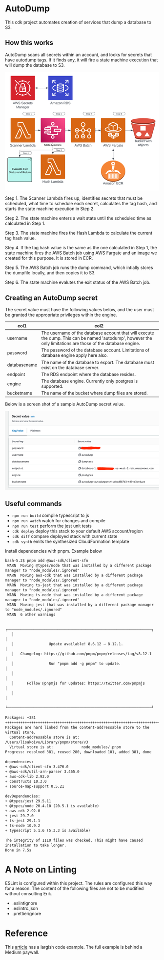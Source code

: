 # AutoDump

This cdk project automates creation of services that dump a database to S3.

## How this works
AutoDump scans all secrets within an account, and looks for secrets that have autodump tags. If it finds any, it will fire a state machine execution that will dump the database to S3.

![img/img2.png](img/img2.png)

Step 1. The Scanner Lambda fires up, identifies secrets that must be scheduled, what time to schedule each secret, calculates the tag hash, and starts the state machine execution in Step 2.

Step 2. The state machine enters a wait state until the scheduled time as calculated in Step 1. 

Step 3. The state machine fires the Hash Lambda to calculate the current tag hash value. 

Step 4. If the tag hash value is the same as the one calculated in Step 1, the state machine fires the AWS Batch job using AWS Fargate and an [image](https://github.com/truemark/autodump-docker) we created for this purpose. It is stored in ECR.

Step 5. The AWS Batch job runs the dump command, which intially stores the dumpfile locally, and then copies it to S3.

Step 6. The state machine evalutes the exit status of the AWS Batch job. 

## Creating an AutoDump secret

The secret value must have the following values below, and the user must be granted the appropriate privileges within the engine.


| col1 | col2                                                                                                                                                          | 
|--|---------------------------------------------------------------------------------------------------------------------------------------------------------------|
| username | The username of the database account that will execute the dump. This can be named 'autodump', however the only limitations are those of the database engine. |
| password | The password of the database account. Limitations of database engine apply here also.                                                                         |
| databasename | The name of the database to export. The database must exist on the database server.                                                                           |
| endpoint | The RDS endpoint where the database resides.                                                                                                                  |
| engine | The database engine. Currently only postgres is supported.                                                                                                    |
| bucketname | The name of the bucket where dump files are stored.                                                                                                           |

Below is a screen shot of a sample AutoDump secret value.

![img/img.png](img/img.png)



## Useful commands

-   `npm run build` compile typescript to js
-   `npm run watch` watch for changes and compile
-   `npm run test` perform the jest unit tests
-   `cdk deploy` deploy this stack to your default AWS account/region
-   `cdk diff` compare deployed stack with current state
-   `cdk synth` emits the synthesized CloudFormation template

Install dependencies with pnpm. Example below

```agsl
bash-5.2$ pnpm add @aws-sdk/client-sfn
 WARN  Moving @types/node that was installed by a different package manager to "node_modules/.ignored"
 WARN  Moving aws-cdk that was installed by a different package manager to "node_modules/.ignored"
 WARN  Moving ts-jest that was installed by a different package manager to "node_modules/.ignored"
 WARN  Moving ts-node that was installed by a different package manager to "node_modules/.ignored"
 WARN  Moving jest that was installed by a different package manager to "node_modules/.ignored"
 WARN  6 other warnings

   ╭──────────────────────────────────────────────────────────────────╮
   │                                                                  │
   │                Update available! 8.6.12 → 8.12.1.                │
   │   Changelog: https://github.com/pnpm/pnpm/releases/tag/v8.12.1   │
   │                Run "pnpm add -g pnpm" to update.                 │
   │                                                                  │
   │      Follow @pnpmjs for updates: https://twitter.com/pnpmjs      │
   │                                                                  │
   ╰──────────────────────────────────────────────────────────────────╯

Packages: +381
++++++++++++++++++++++++++++++++++++++++++++++++++++++++++++++++++++++++++++++++++++++++++++++++++++++++++
Packages are hard linked from the content-addressable store to the virtual store.
  Content-addressable store is at: /Users/lisakoivu/Library/pnpm/store/v3
  Virtual store is at:             node_modules/.pnpm
Progress: resolved 381, reused 280, downloaded 101, added 381, done

dependencies:
+ @aws-sdk/client-sfn 3.476.0
+ @aws-sdk/util-arn-parser 3.465.0
+ aws-cdk-lib 2.92.0
+ constructs 10.3.0
+ source-map-support 0.5.21

devDependencies:
+ @types/jest 29.5.11
+ @types/node 20.4.10 (20.5.1 is available)
+ aws-cdk 2.92.0
+ jest 29.7.0
+ ts-jest 29.1.1
+ ts-node 10.9.2
+ typescript 5.1.6 (5.3.3 is available)

The integrity of 1110 files was checked. This might have caused installation to take longer.
Done in 7.5s

```

# A Note on Linting

ESLint is configured within this project. The rules are configured this way for a reason. The content of the following files are not to be modified without consulting Erik.

-   .eslintignore
-   .eslintrc.json
-   .prettierignore

# Reference

This [article](https://medium.com/tysonworks/manage-batch-jobs-with-aws-batch-1f91229b1b6e) has a largish code example. The full example is behind a Medium paywall.
